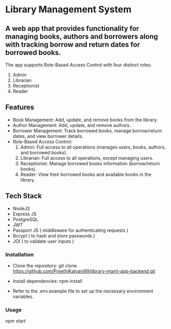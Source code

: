 # Library Management System

## A web app that provides functionality for managing books, authors and borrowers along with tracking borrow and return dates for borrowed books. 

The app supports Role-Based Access Control with four distinct roles: 

1. Admin
2. Librarian
3. Receptionist
4. Reader

## Features

* Book Management: Add, update, and remove books from the library.
* Author Management: Add, update, and remove authors.
* Borrower Management: Track borrowed books, manage borrow/return dates, and view borrower details.
* Role-Based Access Control:
    1. Admin: Full access to all operations (manages users, books, authors, and borrowed books).
    2. Librarian: Full access to all operations, except managing users.
    3. Receptionist: Manage borrowed books information (borrow/return books).
    4. Reader: View their borrowed books and available books in the library.

## Tech Stack

* NodeJS
* Express JS
* PostgreSQL
* JWT
* Passport JS ( middleware for authenticating requests )
* Bcrypt ( to hash and store passwords )
* JOI ( to validate user inputs )

### Installation

* Clone the repository: git clone https://github.com/PreethiKalyani99/library-mgmt-app-backend.git

* Install dependencies: npm install

* Refer to the .env.example file to set up the necessary environment variables.

### Usage

npm start